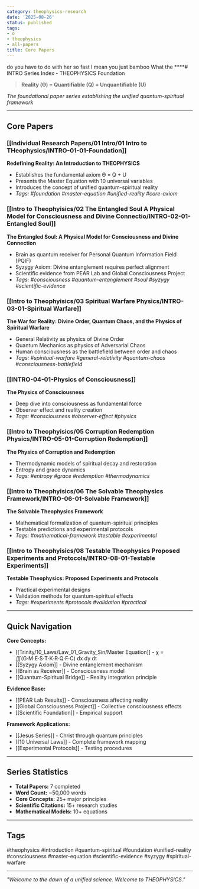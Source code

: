 ```yaml
---
category: theophysics-research
date: '2025-08-26'
status: published
tags:
- o
- theophysics
- all-papers
title: Core Papers
---
```


do you have to do with her so fast I mean you just bamboo What the ****# INTRO Series Index - THEOPHYSICS Foundation

> **Reality (Θ) = Quantifiable (Q) + Unquantifiable (U)**

*The foundational paper series establishing the unified quantum-spiritual framework*

---

## Core Papers

### [[Individual Research Papers/01 Intro/01 Intro to THeophysics/INTRO-01-01-Foundation]]
**Redefining Reality: An Introduction to THEOPHYSICS**
- Establishes the fundamental axiom Θ = Q + U
- Presents the Master Equation with 10 universal variables
- Introduces the concept of unified quantum-spiritual reality
- *Tags: #foundation #master-equation #unified-reality #core-axiom*

### [[Intro to Theophyisics/02 The Entangled Soul A Physical Model for Consciousness and Divine Connectio/INTRO-02-01-Entangled Soul]]
**The Entangled Soul: A Physical Model for Consciousness and Divine Connection**
- Brain as quantum receiver for Personal Quantum Information Field (PQIF)
- Syzygy Axiom: Divine entanglement requires perfect alignment
- Scientific evidence from PEAR Lab and Global Consciousness Project
- *Tags: #consciousness #quantum-entanglement #soul #syzygy #scientific-evidence*

### [[Intro to Theophyisics/03 Spiritual Warfare Physics/INTRO-03-01-Spiritual Warfare]]
**The War for Reality: Divine Order, Quantum Chaos, and the Physics of Spiritual Warfare**
- General Relativity as physics of Divine Order
- Quantum Mechanics as physics of Adversarial Chaos
- Human consciousness as the battlefield between order and chaos
- *Tags: #spiritual-warfare #general-relativity #quantum-chaos #consciousness-battlefield*

### [[INTRO-04-01-Physics of Consciousness]]
**The Physics of Consciousness**
- Deep dive into consciousness as fundamental force
- Observer effect and reality creation
- *Tags: #consciousness #observer-effect #physics*

### [[Intro to Theophyisics/05 Corruption Redemption Physics/INTRO-05-01-Corruption Redemption]]
**The Physics of Corruption and Redemption**
- Thermodynamic models of spiritual decay and restoration
- Entropy and grace dynamics
- *Tags: #entropy #grace #redemption #thermodynamics*

### [[Intro to Theophyisics/06 The Solvable Theophysics Framework/INTRO-06-01-Solvable Framework]]
**The Solvable Theophysics Framework**
- Mathematical formalization of quantum-spiritual principles
- Testable predictions and experimental protocols
- *Tags: #mathematical-framework #testable #experimental*

### [[Intro to Theophyisics/08 Testable Theophysics Proposed Experiments and Protocols/INTRO-08-01-Testable Experiments]]
**Testable Theophysics: Proposed Experiments and Protocols**
- Practical experimental designs
- Validation methods for quantum-spiritual effects
- *Tags: #experiments #protocols #validation #practical*

---

## Quick Navigation

**Core Concepts:**
- [[Trinity/10_Laws/Law_01_Gravity_Sin/Master Equation]] - χ = ∭(G⋅M⋅E⋅S⋅T⋅K⋅R⋅Q⋅F⋅C) dx dy dt
- [[Syzygy Axiom]] - Divine entanglement mechanism
- [[Brain as Receiver]] - Consciousness model
- [[Quantum-Spiritual Bridge]] - Reality integration principle

**Evidence Base:**
- [[PEAR Lab Results]] - Consciousness affecting reality
- [[Global Consciousness Project]] - Collective consciousness effects
- [[Scientific Foundation]] - Empirical support

**Framework Applications:**
- [[Jesus Series]] - Christ through quantum principles
- [[10 Universal Laws]] - Complete framework mapping
- [[Experimental Protocols]] - Testing procedures

---

## Series Statistics

- **Total Papers:** 7 completed
- **Word Count:** ~50,000 words
- **Core Concepts:** 25+ major principles
- **Scientific Citations:** 15+ research studies
- **Mathematical Models:** 10+ equations

---

## Tags
#theophysics #introduction #quantum-spiritual #foundation #unified-reality #consciousness #master-equation #scientific-evidence #syzygy #spiritual-warfare

---

*"Welcome to the dawn of a unified science. Welcome to THEOPHYSICS."*
